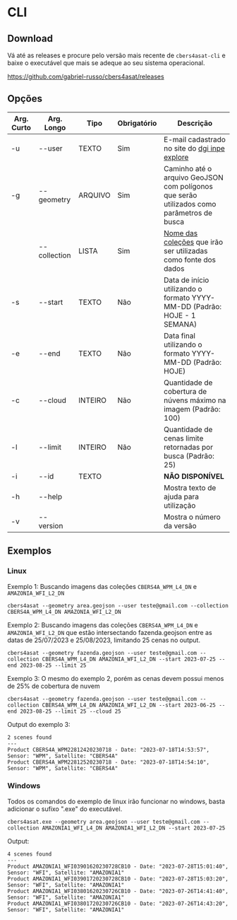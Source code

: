 # CLI

## Download

Vá até as releases e procure pelo versão mais recente de `cbers4asat-cli` e baixe o executável que mais se adeque ao seu sistema operacional.

https://github.com/gabriel-russo/cbers4asat/releases

## Opções

| Arg. Curto | Arg. Longo   | Tipo    | Obrigatório | Descrição                                                                                                                                        |
|------------|--------------|---------|-------------|--------------------------------------------------------------------------------------------------------------------------------------------------|
| -u         | --user       | TEXTO   | Sim         | E-mail cadastrado no site do [dgi inpe explore](http://www.dgi.inpe.br/catalogo/explore)                                                         |
| -g         | --geometry   | ARQUIVO | Sim         | Caminho até o arquivo GeoJSON com polígonos que serão utilizados como parâmetros de busca                                                        |
|            | --collection | LISTA   | Sim         | [Nome das coleções](https://cbers4asat.readthedocs.io/pt_BR/latest/quickstart/#colecoes-de-imagens) que irão ser utilizadas como fonte dos dados |
| -s         | --start      | TEXTO   | Não         | Data de início utilizando o formato YYYY-MM-DD (Padrão: HOJE - 1 SEMANA)                                                                         |
| -e         | --end        | TEXTO   | Não         | Data final utilizando o formato YYYY-MM-DD (Padrão: HOJE)                                                                                        |
| -c         | --cloud      | INTEIRO | Não         | Quantidade de cobertura de núvens máximo na imagem  (Padrão: 100)                                                                                |
| -l         | --limit      | INTEIRO | Não         | Quantidade de cenas limite retornadas por busca  (Padrão: 25)                                                                                    |
| -i         | --id         | TEXTO   |             | **NÃO DISPONÍVEL**                                                                                                                               |
| -h         | --help       |         |             | Mostra texto de ajuda para utilização                                                                                                            |
| -v         | --version    |         |             | Mostra o número da versão                                                                                                                        |


## Exemplos

### Linux

Exemplo 1: Buscando imagens das coleções `CBERS4A_WPM_L4_DN` e `AMAZONIA_WFI_L2_DN`
```commandline
cbers4asat --geometry area.geojson --user teste@gmail.com --collection CBERS4A_WPM_L4_DN AMAZONIA_WFI_L2_DN
```

Exemplo 2: Buscando imagens das coleções `CBERS4A_WPM_L4_DN` e `AMAZONIA_WFI_L2_DN` que estão intersectando 
fazenda.geojson entre as datas de 25/07/2023 e 25/08/2023, limitando 25 cenas no output.
```commandline
cbers4asat --geometry fazenda.geojson --user teste@gmail.com --collection CBERS4A_WPM_L4_DN AMAZONIA_WFI_L2_DN --start 2023-07-25 --end 2023-08-25 --limit 25
```

Exemplo 3: O mesmo do exemplo 2, porém as cenas devem possui menos de 25% de cobertura de nuvem
```commandline
cbers4asat --geometry fazenda.geojson --user teste@gmail.com --collection CBERS4A_WPM_L4_DN AMAZONIA_WFI_L2_DN --start 2023-06-25 --end 2023-08-25 --limit 25 --cloud 25
```

Output do exemplo 3:
```
2 scenes found
---
Product CBERS4A_WPM22812420230718 - Date: "2023-07-18T14:53:57", Sensor: "WPM", Satellite: "CBERS4A"
Product CBERS4A_WPM22812520230718 - Date: "2023-07-18T14:54:10", Sensor: "WPM", Satellite: "CBERS4A"
```

### Windows

Todos os comandos do exemplo de linux irão funcionar no windows, basta adicionar o sufixo ".exe" do executável.

```commandline
cbers4asat.exe --geometry area.geojson --user teste@gmail.com --collection AMAZONIA1_WFI_L4_DN AMAZONIA1_WFI_L2_DN --start 2023-07-25
```

Output:
```
4 scenes found
---
Product AMAZONIA1_WFI03901620230728CB10 - Date: "2023-07-28T15:01:40", Sensor: "WFI", Satellite: "AMAZONIA1"
Product AMAZONIA1_WFI03901720230728CB10 - Date: "2023-07-28T15:03:20", Sensor: "WFI", Satellite: "AMAZONIA1"
Product AMAZONIA1_WFI03801620230726CB10 - Date: "2023-07-26T14:41:40", Sensor: "WFI", Satellite: "AMAZONIA1"
Product AMAZONIA1_WFI03801720230726CB10 - Date: "2023-07-26T14:43:20", Sensor: "WFI", Satellite: "AMAZONIA1"
```
